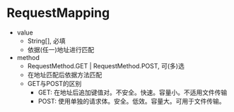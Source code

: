 # RequestMapping
- value
  - String[], 必填
  - 依据(任一)地址进行匹配
- method
  - RequestMethod.GET | RequestMethod.POST, 可(多)选
  - 在地址匹配后依据方法匹配
  - GET与POST的区别
    - GET: 在地址后追加键值对。不安全。快速。容量小。不适用文件传输
    - POST: 使用单独的请求体。安全。低效。容量大。可用于文件传输。
